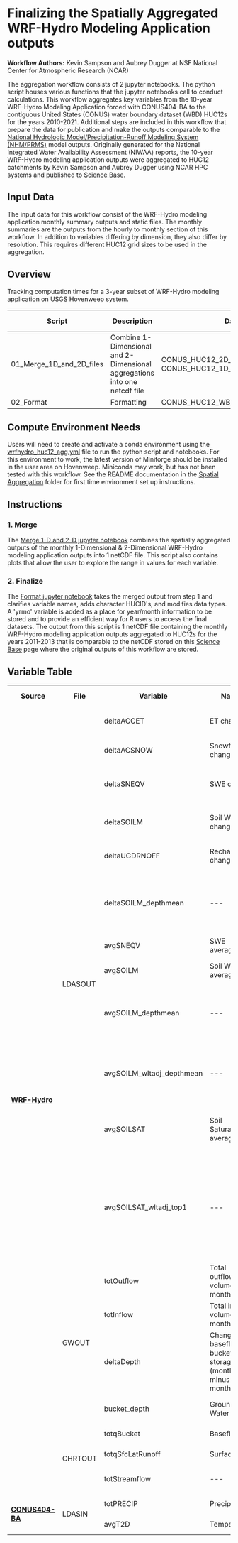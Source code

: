 # Finalizing the Spatially Aggregated WRF-Hydro Modeling Application outputs 

**Workflow Authors:** Kevin Sampson and Aubrey Dugger at NSF National Center for Atmospheric Research (NCAR)

The aggregation workflow consists of 2 jupyter notebooks. The python script houses various functions that the jupyter notebooks call to conduct calculations. This workflow aggregates key variables from the 10-year WRF-Hydro Modeling Application forced with CONUS404-BA to the contiguous United States (CONUS) water boundary dataset (WBD) HUC12s for the years 2010-2021. Additional steps are included in this workflow that prepare the data for publication and make the outputs comparable to the [National Hydrologic Model/Precipitation-Runoff Modeling System (NHM/PRMS)](https://www.usgs.gov/mission-areas/water-resources/science/national-hydrologic-model-infrastructure) model outputs. Originally generated for the National Integrated Water Availability Assessment (NIWAA) reports, the 10-year WRF-Hydro modeling application outputs were aggregated to HUC12 catchments by Kevin Sampson and Aubrey Dugger using NCAR HPC systems and published to [Science Base](https://www.sciencebase.gov/catalog/item/6411fd40d34eb496d1cdc99d).

## Input Data
The input data for this workflow consist of the WRF-Hydro modeling application monthly summary outputs and static files. The monthly summaries are the outputs from the hourly to monthly section of this workflow. In addition to variables differing by dimension, they also differ by resolution. This requires different HUC12 grid sizes to be used in the aggregation. 

## Overview 
Tracking computation times for a 3-year subset of WRF-Hydro modeling application on USGS Hovenweep system.

| **Script** | **Description** | **Datasets processed** | **Dask** | **Completion Time** | **Output** | 
| ------ | ------ | ------ | ------ | ------ | ------ |
| 01_Merge_1D_and_2D_files | Combine 1-Dimensional and 2-Dimensional aggregations into one netcdf file | CONUS_HUC12_2D_20111001_20120930.nc & CONUS_HUC12_1D_2011001_20120930.nc | No | 10 min | CONUS_HUC12_WB_combined_19791001_20220930.nc |
| 02_Format | Formatting | CONUS_HUC12_WB_combined_19791001_20220930.nc | No | 10 min | huc12_monthly_wb_iwaa_wrfhydro_WY2011_2013.nc |

## Compute Environment Needs
Users will need to create and activate a conda environment using the [wrfhydro_huc12_agg.yml](02_Spatial_Aggregation/wrfhydro_huc12_agg.yml) file to run the python script and notebooks. For this environment to work, the latest version of Miniforge should be installed in the user area on Hovenweep. Miniconda may work, but has not been tested with this workflow. See the README documentation in the [Spatial Aggregation](02_Spatial_Aggregation/) folder for first time environment set up instructions.  

## Instructions

### 1. Merge 
The [Merge 1-D and 2-D jupyter notebook](01_Merge_1D_and_2D_files.ipynb) combines the spatially aggregated outputs of the monthly 1-Dimensional & 2-Dimensional WRF-Hydro modeling application outputs into 1 netCDF file. This script also contains plots that allow the user to explore the range in values for each variable.  

### 2. Finalize
The [Format jupyter notebook](02_Format.ipynb) takes the merged output from step 1 and clarifies variable names, adds character HUCID's, and modifies data types. A 'yrmo' variable is added as a place for year/month information to be stored and to provide an efficient way for R users to access the final datasets. The output from this script is 1 netCDF file containing the monthly WRF-Hydro modeling application outputs aggregated to HUC12s for the years 2011-2013 that is comparable to the netCDF stored on this [Science Base](https://www.sciencebase.gov/catalog/item/6411fd40d34eb496d1cdc99d) page where the original outputs of this workflow are stored. 

## Variable Table
<table>
  <tr>
    <th>Source</th>
    <th>File</th>
    <th>Variable</th>
    <th>Name</th>
    <th>Description</th>
    <th>Units</th>
    <th>Type</th>
    <th>Spatial</th>
    <th>In Publication</th>
  </tr>
  <tr>
    <td rowspan="19"><a href="#WRF-Hydro"><b>WRF-Hydro</b></a></td>
    <td rowspan="12">LDASOUT</td>
    <td>deltaACCET</td>
    <td>ET change</td>
    <td>Total monthly evapotranspiration (land only)</td>
    <td>mm</td>
    <td>2D</td>
    <td>1000 m grid</td>
    <td>---</td>
  </tr>
  <tr>
    <td>deltaACSNOW</td>
    <td>Snowfall change</td>
    <td>Total monthly snowfall (land only)</td>
    <td>mm</td>
    <td>2D</td>
    <td>1000 m grid</td>
    <td>---</td>
  </tr>
  <tr>
    <td>deltaSNEQV</td>
    <td>SWE change</td>
    <td>Average monthly snow water equivalent (land only)</td>
    <td>mm</td>    
    <td>2D</td>
    <td>1000 m grid</td>
    <td>---</td>      
  </tr>
  <tr>
    <td>deltaSOILM</td>
    <td>Soil Water change</td>
    <td>Average monthly soil moisture in 2m soil column (land only)</td>
    <td>mm</td>
    <td>2D</td>
    <td>1000 m grid</td>
    <td>---</td>      
  </tr>
  <tr>
    <td>deltaUGDRNOFF</td>
    <td>Recharge change</td>
    <td>Total monthly recharge (land only)</td>
    <td>mm</td> 
    <td>2D</td>
    <td>1000 m grid</td>
    <td>---</td>      
  </tr>
  <tr>
    <td>deltaSOILM_depthmean</td>
    <td>---</td>
    <td>Change in depth-mean volumetric soil moisture, ratio of water volume to soil volume (month end minus month start) </td>
    <td>---</td>  
    <td>2D</td>
    <td>1000 m grid</td>
    <td>---</td>      
  </tr>
  <tr>
    <td>avgSNEQV</td>
    <td>SWE average</td>
    <td>Mean snow water equivalent </td>
    <td>mm</td>
    <td>2D</td>
    <td>1000 m grid</td>
    <td>Yes</td>      
  </tr>
  <tr>
    <td>avgSOILM</td>
    <td>Soil Water average</td>
    <td>Mean volumetric soil moisture by layer </td>
    <td>m3/m3</td>
    <td>2D</td>
    <td>1000 m grid</td>     
    <td>Yes</td>   
  </tr>
  <tr>
    <td>avgSOILM_depthmean</td>
    <td>---</td>
    <td>Average depth-mean volumetric soil moisture (ratio of water volume to soil volume) over month </td>
    <td>---</td>
    <td>2D</td>
    <td>1000 m grid</td>     
    <td>---</td> 
  </tr>
  <tr>
    <td>avgSOILM_wltadj_depthmean</td>
    <td>---</td>
    <td>Average depth-mean volumetric soil moisture (ratio of water volume to soil volume) minus wilting point over month </td>
    <td>---</td>
    <td>2D</td>
    <td>1000 m grid</td>
    <td>Yes</td>      
  </tr>
  <tr>
    <td>avgSOILSAT</td>
    <td>Soil Saturation average</td>
    <td>Average monthly fractional soil saturation in 2m soil column (land only) </td>
    <td>---</td>
    <td>2D</td>
    <td>1000 m grid</td>      
    <td>Yes</td>
  </tr>
  <tr>
    <td>avgSOILSAT_wltadj_top1</td>
    <td>---</td> 
    <td>Average fractional soil saturation above wilting point (soil moisture minus wilting point divided by maximum water content minus wilting point) over top layer (top 10cm) over month</td>
    <td>---</td>
    <td>2D</td>
    <td>1000 m grid</td>  
    <td>Yes</td>      
  </tr>
  <tr>
    <td rowspan="4">GWOUT</td>
    <td>totOutflow</td>
    <td>Total outflow volume over month</td>
    <td>---</td>
    <td>m3</td>
    <td>1D</td>
    <td>crosswalk</td>
    <td>---</td> 
  </tr>
  <tr>
    <td>totInflow</td>
    <td>Total inflow volume over month</td>
    <td>---</td>
    <td>m3</td>
    <td>1D</td>
    <td>crosswalk</td>
    <td>---</td> 
  </tr>
  <tr>
    <td>deltaDepth</td>
    <td>Change in baseflow bucket storage (month end minus month start)</td>
    <td>---</td>
    <td>mm</td>
    <td>1D</td>
    <td>crosswalk</td>
    <td>---</td> 
  </tr>
  <tr>
    <td>bucket_depth</td>
    <td>Ground Water Store</td>
    <td>Average monthly groundwater storage</td>
    <td>mm</td>
    <td>1D</td>
    <td>crosswalk</td> 
    <td>Yes</td>
  </tr>
  <tr>
    <td rowspan="3">CHRTOUT</td>
    <td>totqBucket</td>
    <td>Baseflow</td>
    <td>Total monthly baseflow</td>
    <td>mm</td>
    <td>1D</td>
    <td>crosswalk</td> 
    <td>Yes</td>
  </tr>
  <tr>
    <td>totqSfcLatRunoff</td>
    <td>Surfaceflow</td>
    <td>Total monthly surface flow</td>
    <td>mm</td>
    <td>1D</td>
    <td>crosswalk</td> 
    <td>Yes</td>
  </tr>
  <tr>
    <td>totStreamflow</td>
    <td>---</td>
    <td>Total streamflow volume over month</td>
    <td>---</td>
    <td>1D</td>
    <td>crosswalk</td> 
    <td>---</td>
  </tr>
  <tr>
    <td rowspan="2"><a href="#CONUS404-BA"><b>CONUS404-BA</b></a></td>
    <td rowspan="2">LDASIN</td>
    <td>totPRECIP</td>
    <td>Precipitation</td>
    <td>Total monthly precipitation</td>
    <td>mm</td>
    <td>2D</td>
    <td>1000 m grid</td>  
    <td>Yes</td>
  </tr>
    <td>avgT2D</td>
    <td>Temperature</td>
    <td>Average 2-m air temperature</td>  
    <td>K</td>  
    <td>2D</td>
    <td>1000 m grid</td> 
    <td>---</td>     
  </tr>
</table>
